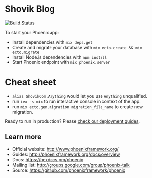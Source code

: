 # Shovik Blog

[![Build Status](https://travis-ci.org/alex-kovshovik/shovik_com.svg?branch=master)](https://travis-ci.org/alex-kovshovik/shovik_com)

To start your Phoenix app:

  * Install dependencies with `mix deps.get`
  * Create and migrate your database with `mix ecto.create && mix ecto.migrate`
  * Install Node.js dependencies with `npm install`
  * Start Phoenix endpoint with `mix phoenix.server`

# Cheat sheet

  * `alias ShovikCom.Anything` would let you use `Anything` unqualified.
  * run `iex -s mix` to run interactive console in context of the app.
  * run `mix ecto.gen.migration migration_file_name` to create new migration.


Ready to run in production? Please [check our deployment guides](http://www.phoenixframework.org/docs/deployment).

## Learn more

  * Official website: http://www.phoenixframework.org/
  * Guides: http://phoenixframework.org/docs/overview
  * Docs: https://hexdocs.pm/phoenix
  * Mailing list: http://groups.google.com/group/phoenix-talk
  * Source: https://github.com/phoenixframework/phoenix
